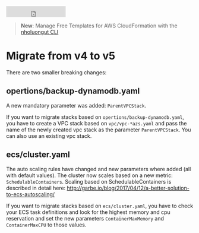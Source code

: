 <iframe src="https://ghbtns.com/github-btn.html?user=nholuongut&repo=aws-cf-templates&type=star&count=true&size=large" frameborder="0" scrolling="0" width="160px" height="30px"></iframe>

> **New**: Manage Free Templates for AWS CloudFormation with the [nholuongut CLI](./cli/)

# Migrate from v4 to v5

There are two smaller breaking changes:

## opertions/backup-dynamodb.yaml

A new mandatory parameter was added: `ParentVPCStack`.

If you want to migrate stacks based on `opertions/backup-dynamodb.yaml`, you have to create a VPC stack based on `vpc/vpc-*azs.yaml` and pass the name of the newly created vpc stack as the parameter `ParentVPCStack`. You can also use an existing vpc stack.

## ecs/cluster.yaml

The auto scaling rules have changed and new parameters where added (all with default values). The cluster now scales based on a new metric: `SchedulableContainers`. Scaling based on SchedulableContainers is described in detail here: http://garbe.io/blog/2017/04/12/a-better-solution-to-ecs-autoscaling/

If you want to migrate stacks based on `ecs/cluster.yaml`, you have to check your ECS task definitions and look for the highest memory and cpu reservation and set the new parameters `ContainerMaxMemory` and `ContainerMaxCPU` to those values.
